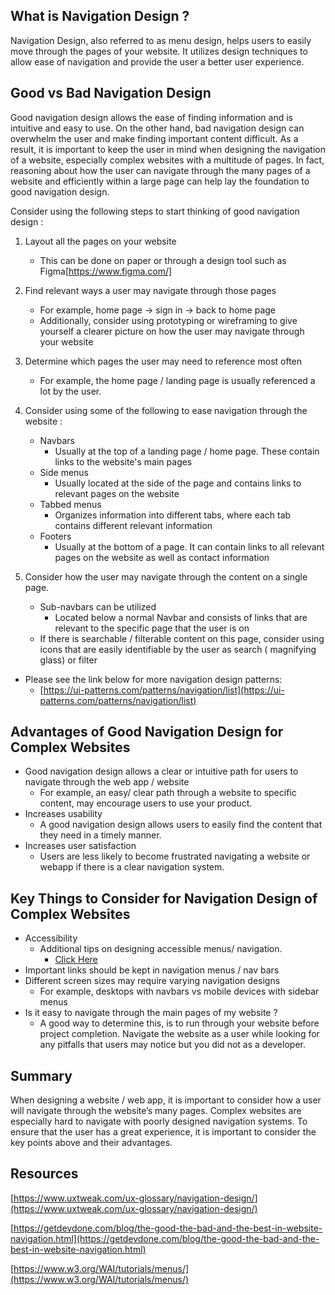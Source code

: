 ## What is Navigation Design ?
Navigation Design, also referred to as menu design, helps users to easily move through the pages of your website. It utilizes design techniques to allow ease of navigation and provide the user a better user experience. 


## Good vs Bad Navigation Design 
Good navigation design allows the ease of finding information and is intuitive and easy to use. On the other hand, bad navigation design can overwhelm the user and make finding important content difficult.  As a result,  it is important to keep the user in mind when designing the navigation of a website, especially complex websites with a multitude of pages. In fact, reasoning about how the user can navigate through the many pages of a website and efficiently within a large page can help lay the foundation to good navigation design. 

Consider using the following steps to start thinking of good navigation design  : 

1. Layout all the pages on your website
    * This can be done on paper or through a design tool such as Figma[https://www.figma.com/]
      
2.  Find relevant ways a user may navigate through those pages 
     * For example, home page → sign in → back to home page
     * Additionally, consider using prototyping or wireframing to give yourself a clearer picture on how the user may navigate through your website
       
3. Determine which pages the user may need to reference most often
    * For example, the home page / landing page is usually referenced a lot by the user.
        
4. Consider using some of the following to ease navigation through the website :  
    * Navbars
        * Usually at the top of a landing page / home page. These contain links to the website's main pages
    * Side menus
        * Usually located at the side of the page and contains links to relevant pages on the website 
    * Tabbed menus
        * Organizes information into different tabs, where each tab contains different relevant information
    * Footers 
        * Usually at the bottom of a page. It can contain links to all relevant pages on the website as well as contact information
          
5. Consider how the user may navigate through the content on a single page.
   * Sub-navbars can be utilized
        * Located below a normal Navbar and  consists of links that are relevant to the specific page that the user is on 
    *  If there is searchable / filterable content on this page, consider using icons that are easily identifiable by the user as  search  ( magnifying glass) or filter
          
* Please see the link below for more navigation design patterns:
    * [https://ui-patterns.com/patterns/navigation/list](https://ui-patterns.com/patterns/navigation/list)
      

## Advantages of Good Navigation Design for Complex Websites  

* Good navigation design allows a clear or intuitive path for users to navigate through the web app / website  
    * For example, an easy/ clear path through a website to specific content, may encourage users to use your product.
* Increases usability 
    * A good navigation design allows users to easily find the content that they need in a timely manner. 
* Increases user satisfaction 
    * Users are less likely to become frustrated navigating a website or webapp if there is a clear navigation system.  
     


## Key Things to Consider for Navigation Design of Complex Websites 
* Accessibility 
    * Additional tips on designing accessible menus/ navigation.
        * [Click Here](https://www.w3.org/WAI/tutorials/menus/)
* Important links should be kept in navigation menus / nav bars
* Different screen sizes may require varying navigation designs 
    * For example, desktops  with navbars vs mobile devices with sidebar menus 
* Is it easy to navigate through the main pages of my website ?
    * A good way to determine this, is to run through your website before project completion. Navigate the website as a user while looking for any pitfalls that users may notice but you did not as a developer. 
  

## Summary  

When designing a website / web app, it is important to consider how a user will navigate through the website’s many pages. Complex websites are especially hard to navigate with poorly designed navigation systems. To ensure that the user has a great experience, it is important to consider the key points above and their advantages. 


## Resources 

[https://www.uxtweak.com/ux-glossary/navigation-design/](https://www.uxtweak.com/ux-glossary/navigation-design/)

[https://getdevdone.com/blog/the-good-the-bad-and-the-best-in-website-navigation.html](https://getdevdone.com/blog/the-good-the-bad-and-the-best-in-website-navigation.html)

[https://www.w3.org/WAI/tutorials/menus/](https://www.w3.org/WAI/tutorials/menus/)
